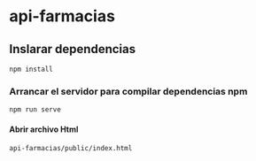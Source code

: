 # api-farmacias

## Inslarar dependencias
```
npm install
```

### Arrancar el servidor para compilar dependencias npm
```
npm run serve
```
#### Abrir archivo Html
````
api-farmacias/public/index.html
